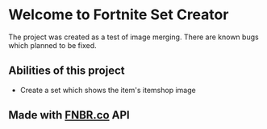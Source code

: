 Welcome to Fortnite Set Creator
=================

The project was created as a test of image merging. 
There are known bugs which planned to be fixed.

Abilities of this project
------------

- Create a set which shows the item's itemshop image


Made with [FNBR.co](https://fnbr.co/) API
-------------------
